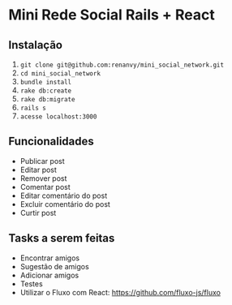 # Mini Rede Social Rails + React

## Instalação

1. `git clone git@github.com:renanvy/mini_social_network.git`
2. `cd mini_social_network`
3. `bundle install`
4. `rake db:create`
5. `rake db:migrate`
6. `rails s`
7. `acesse localhost:3000`

## Funcionalidades

- Publicar post
- Editar post
- Remover post
- Comentar post
- Editar comentário do post
- Excluir comentário do post
- Curtir post

## Tasks a serem feitas

- Encontrar amigos
- Sugestão de amigos
- Adicionar amigos
- Testes
- Utilizar o Fluxo com React: https://github.com/fluxo-js/fluxo
